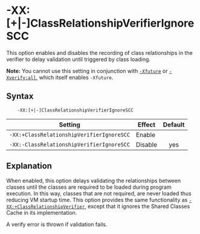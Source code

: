 <!--
* Copyright (c) 2020, 2020 IBM Corp. and others
*
* This program and the accompanying materials are made
* available under the terms of the Eclipse Public License 2.0
* which accompanies this distribution and is available at
* https://www.eclipse.org/legal/epl-2.0/ or the Apache
* License, Version 2.0 which accompanies this distribution and
* is available at https://www.apache.org/licenses/LICENSE-2.0.
*
* This Source Code may also be made available under the
* following Secondary Licenses when the conditions for such
* availability set forth in the Eclipse Public License, v. 2.0
* are satisfied: GNU General Public License, version 2 with
* the GNU Classpath Exception [1] and GNU General Public
* License, version 2 with the OpenJDK Assembly Exception [2].
*
* [1] https://www.gnu.org/software/classpath/license.html
* [2] http://openjdk.java.net/legal/assembly-exception.html
*
* SPDX-License-Identifier: EPL-2.0 OR Apache-2.0 OR GPL-2.0 WITH
* Classpath-exception-2.0 OR LicenseRef-GPL-2.0 WITH Assembly-exception
-->

# -XX:[+|-]ClassRelationshipVerifierIgnoreSCC

This option enables and disables the recording of class relationships in the verifier to delay validation until triggered by class loading.

<i class="fa fa-pencil-square-o" aria-hidden="true"></i> **Note:** You cannot use this setting in conjunction with [`-Xfuture`](xfuture.md) or [`-Xverify:all`](xverify.md), which itself enables `-Xfuture`.

## Syntax

        -XX:[+|-]ClassRelationshipVerifierIgnoreSCC

| Setting                                   | Effect  | Default                                                                        |
|-------------------------------------------|---------|:------------------------------------------------------------------------------:|
| `-XX:+ClassRelationshipVerifierIgnoreSCC` | Enable  |                                                                                |
| `-XX:-ClassRelationshipVerifierIgnoreSCC` | Disable | <i class="fa fa-check" aria-hidden="true"></i><span class="sr-only">yes</span> |

## Explanation

When enabled, this option delays validating the relationships between classes until the classes are required to be loaded during program execution. In this way, classes that are not required, are never loaded thus reducing VM startup time. This option provides the same functionality as [`-XX:+ClassRelationshipVerifier`](xxclassrelationshipverifier.md), except that it ignores the Shared Classes Cache in its implementation.

A verify error is thrown if validation fails.


<!-- ==== END OF TOPIC ==== xxclassrelationshipverifier.md ==== -->


